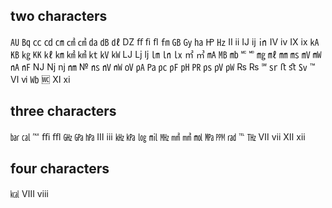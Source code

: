 ## two characters

㍳
㏃
㏄
㏅
㎝
㎠
㎤
㍲
㏈
㎗
Ǳ
ﬀ
ﬁ
ﬂ
㎙
㎇
㏉
㏊
㏋
㎐
Ⅱ
ⅱ
Ĳ
ĳ
㏌
Ⅳ
ⅳ
Ⅸ
ⅸ
㎄
㎅
㎏
㏍
㎘
㎞
㎢
㎦
㏏
㎸
㎾
Ǉ
ǈ
ǉ
㏐
㏑
㏓
㎡
㎥
㎃
㎆
㏔
🅪
🅫
㎎
㎖
㎜
㎳
㎷
㎽
㎁
㎋
Ǌ
ǋ
ǌ
㎚
№
㎱
㎵
㎻
㍵
㎀
㎩
㍶
㎊
㏗
㏚
㎰
㎴
㎺
₨
₨
℠
㏛
ﬅ
ﬆ
㏜
™
Ⅵ
ⅵ
㏝
🅏
Ⅺ
ⅺ

## three characters

㍴
㎈
℻
ﬃ
ﬄ
㎓
㎬
㍱
Ⅲ
ⅲ
㎑
㎪
㏒
㏕
㎒
㎟
㎣
㏖
㎫
㏙
㎭
℡
㎔
Ⅶ
ⅶ
Ⅻ
ⅻ

## four characters

㎉
Ⅷ
ⅷ


